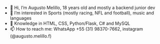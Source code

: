 - 👋 Hi, I’m Augusto Melillo, 18 years old and mostly a backend junior dev
- 👀 I’m interested in Sports (mostly racing, NFL and football), music and languages
- 🧠 Knowledge in HTML, CSS, Python/Flask, C# and MySQL
- 📫 How to reach me: WhatsApp +55 (31) 98370-7662, instagram (@augusto.melillo.f)
